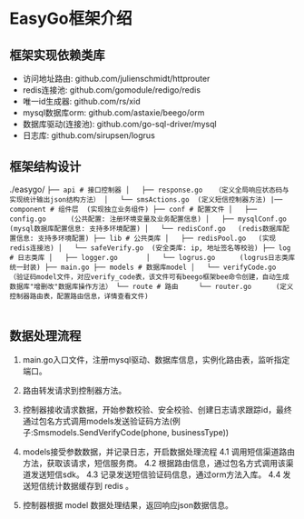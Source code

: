 # EasyGo框架介绍 

## 框架实现依赖类库
- 访问地址路由: github.com/julienschmidt/httprouter
- redis连接池: github.com/gomodule/redigo/redis
- 唯一id生成器: github.com/rs/xid
- mysql数据库orm:  github.com/astaxie/beego/orm
- 数据库驱动(连接池): github.com/go-sql-driver/mysql
- 日志库:            github.com/sirupsen/logrus


## 框架结构设计
./easygo/
`├── api # 接口控制器
│   ├── response.go   （定义全局响应状态码与实现统计输出json结构方法）
│   └── smsActions.go  (定义短信控制器方法)
|── component # 组件层  (实现独立业务组件)
├── conf # 配置文件
│   ├── config.go      (公共配置: 注册环境变量及业务配置信息)
│   ├── mysqlConf.go   (mysql数据库配置信息: 支持多环境配置)
│   └── redisConf.go   (redis数据库配置信息: 支持多环境配置)
├── lib # 公共类库
│   ├── redisPool.go   (实现redis连接池)
│   └── safeVerify.go  (安全类库: ip, 地址签名等校验)
├── log # 日志类库
│   ├── logger.go      
│   └── logrus.go      (logrus日志类库统一封装)
├── main.go
├── models # 数据库model
│   └── verifyCode.go  （验证码model文件，对应verify_code表，该文件可有beego框架bee命令创建，自动生成数据库"增删改"数据库操作方法）
└── route # 路由
​    └── router.go      (定义控制器路由表，配置路由信息，详情查看文件)`
​    
​    
## 数据处理流程

1. main.go入口文件，注册mysql驱动、数据库信息，实例化路由表，监听指定端口。
2. 路由转发请求到控制器方法。
3. 控制器接收请求数据，开始参数校验、安全校验、创建日志请求跟踪id，最终通过包名方式调用models发送验证码方法(例子:Smsmodels.SendVerifyCode(phone, businessType))
4. models接受参数数据，并记录日志，开启数据处理流程
   4.1 调用短信渠道路由方法，获取该请求，短信服务商。
   4.2 根据路由信息，通过包名方式调用该渠道发送短信sdk。
   4.3 记录发送短信验证码信息，通过orm方法入库。
   4.4 发送短信统计数据缓存到  redis 。

 5. 控制器根据  model 数据处理结果，返回响应json数据信息。
